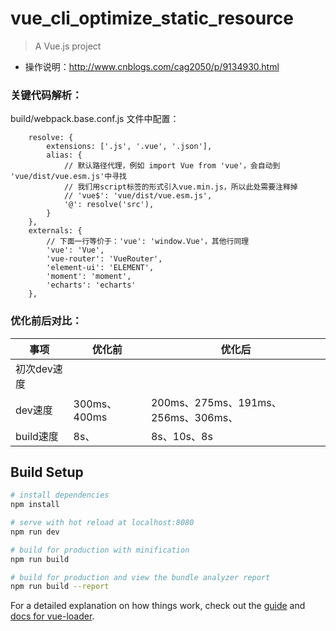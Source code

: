 # vue_cli_optimize_static_resource

> A Vue.js project

* 操作说明：http://www.cnblogs.com/cag2050/p/9134930.html

### 关键代码解析：
build/webpack.base.conf.js 文件中配置：

```
    resolve: {
        extensions: ['.js', '.vue', '.json'],
        alias: {
            // 默认路径代理，例如 import Vue from 'vue'，会自动到 'vue/dist/vue.esm.js'中寻找
            // 我们用script标签的形式引入vue.min.js，所以此处需要注释掉
            // 'vue$': 'vue/dist/vue.esm.js',
            '@': resolve('src'),
        }
    },
    externals: {
        // 下面一行等价于：'vue': 'window.Vue'，其他行同理
        'vue': 'Vue',
        'vue-router': 'VueRouter',
        'element-ui': 'ELEMENT',
        'moment': 'moment',
        'echarts': 'echarts'
    },
```

### 优化前后对比：

事项 | 优化前 | 优化后
--- | --- | ---
初次dev速度 | |
dev速度 | 300ms、400ms | 200ms、275ms、191ms、256ms、306ms、
build速度 | 8s、| 8s、10s、8s


## Build Setup

``` bash
# install dependencies
npm install

# serve with hot reload at localhost:8080
npm run dev

# build for production with minification
npm run build

# build for production and view the bundle analyzer report
npm run build --report
```

For a detailed explanation on how things work, check out the [guide](http://vuejs-templates.github.io/webpack/) and [docs for vue-loader](http://vuejs.github.io/vue-loader).
